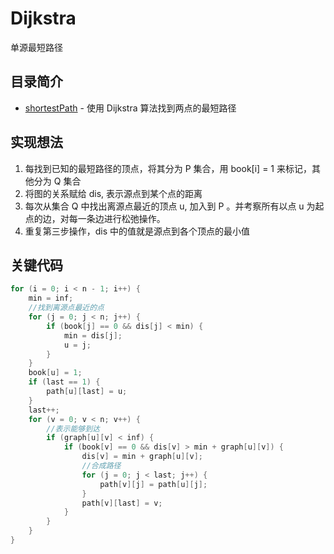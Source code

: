 # Dijkstra 
单源最短路径
## 目录简介
* [shortestPath](https://github.com/Like-Drinking-water/algorithms/tree/master/Dijkstra/shortestPath) - 使用 Dijkstra 算法找到两点的最短路径
## 实现想法
1. 每找到已知的最短路径的顶点，将其分为 P 集合，用 book[i] = 1 来标记，其他分为 Q 集合
2. 将图的关系赋给 dis, 表示源点到某个点的距离
3. 每次从集合 Q 中找出离源点最近的顶点 u, 加入到 P 。并考察所有以点 u 为起点的边，对每一条边进行松弛操作。
4. 重复第三步操作，dis 中的值就是源点到各个顶点的最小值
## 关键代码
``` c
for (i = 0; i < n - 1; i++) {
	min = inf;
	//找到离源点最近的点 
	for (j = 0; j < n; j++) {
		if (book[j] == 0 && dis[j] < min) {
			min = dis[j];
			u = j;
		}
	} 
	book[u] = 1;
	if (last == 1) {
		path[u][last] = u;
	}
	last++;
	for (v = 0; v < n; v++) {
		//表示能够到达 
		if (graph[u][v] < inf) {
			if (book[v] == 0 && dis[v] > min + graph[u][v]) {
				dis[v] = min + graph[u][v];
				//合成路径 
				for (j = 0; j < last; j++) {
					path[v][j] = path[u][j];
				}
				path[v][last] = v;
			} 	
		}
	}
}
```